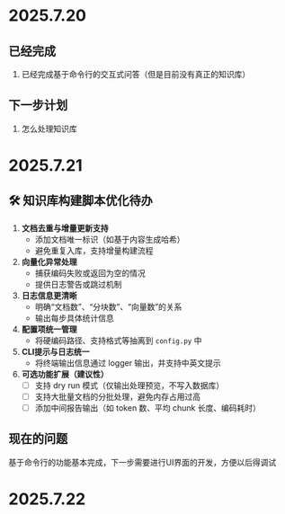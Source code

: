 # 2025.7.20
## 已经完成
1. 已经完成基于命令行的交互式问答（但是目前没有真正的知识库）
## 下一步计划
1. 怎么处理知识库

# 2025.7.21
## 🛠 知识库构建脚本优化待办
1. **文档去重与增量更新支持**
   * 添加文档唯一标识（如基于内容生成哈希）
   * 避免重复入库，支持增量构建流程
2. **向量化异常处理**
   * 捕获编码失败或返回为空的情况
   * 提供日志警告或跳过机制
3. **日志信息更清晰**
   * 明确“文档数”、“分块数”、“向量数”的关系
   * 输出每步具体统计信息
4. **配置项统一管理**
   * 将硬编码路径、支持格式等抽离到 `config.py` 中
5. **CLI提示与日志统一**
   * 将终端输出信息通过 logger 输出，并支持中英文提示
6. **可选功能扩展（建议性）**
   * [ ] 支持 dry run 模式（仅输出处理预览，不写入数据库）
   * [ ] 支持大批量文档的分批处理，避免内存占用过高
   * [ ] 添加中间报告输出（如 token 数、平均 chunk 长度、编码耗时）

## 现在的问题
基于命令行的功能基本完成，下一步需要进行UI界面的开发，方便以后得调试

# 2025.7.22

